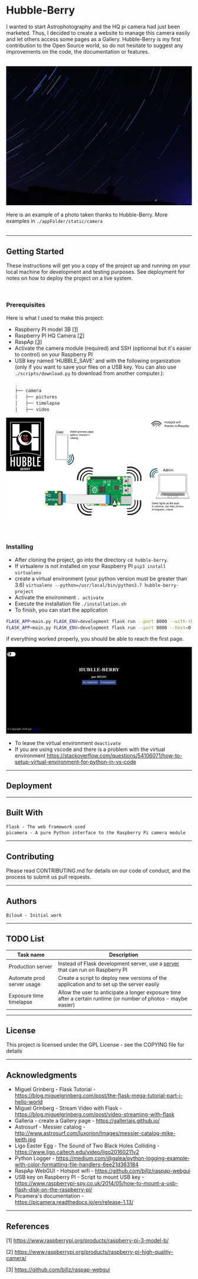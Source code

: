 # Hubble-Berry 

I wanted to start Astrophotography and the HQ pi camera had just been marketed. Thus, I decided to create a website to manage this camera easily and let others access some pages as a Gallery.
Hubble-Berry is my first contribution to the Open Source world, so do not hesitate to suggest any improvements on the code, the documentation or features.

<br>

<img src="./img/shot_with_hubble-berry.jpg" width="800">

Here is an example of a photo taken thanks to Hubble-Berry. More examples in 
`./appFolder/static/camera`
<br><br>

<hr>

## Getting Started

These instructions will get you a copy of the project up and running on your local machine for development and testing purposes. See deployment for notes on how to deploy the project on a live system.

<br>

### Prerequisites

Here is what I used to make this project:
+ Raspberry PI model 3B [[1]](#1)
+ Raspberry PI HQ Camera [[2]](#2)
+ RaspAp [[3]](#3)
+ Activate the camera module (required) and SSH (optionnal but it's easier to control) on your Raspberry PI
+ USB key named 'HUBBLE_SAVE' and with the following organization (only if you want to save your files on a USB key. You can also use `./scripts/download.py` to download from another computer.):
    ```bash
    .
    ├── camera
    │   ├── pictures
    │   ├── timelapse
    │   ├── video
    ```

![working_diagram](./img/working_diagram.png)

<br>

### Installing

+ After cloning the project, go into the directory `cd hubble-berry`.
+ If virtualenv is not installed on your Raspberry PI `pip3 install virtualenv`
+ create a virtual environment (your python version must be greater than 3.6) `virtualenv --python=/usr/local/bin/python3.7 hubble-berry-project`
+ Activate the environment `. activate`
+ Execute the installation file `./installation.sh`
+ To finish, you can start the application

```sh
FLASK_APP=main.py FLASK_ENV=development flask run --port 8000 --with-threads # just on localhost
FLASK_APP=main.py FLASK_ENV=development flask run --port 8000 --host=0.0.0.0 --with-threads # to all active interfaces
```

if everything worked properly, you should be able to reach the first page.

![First_page](./img/first_page.png)

+ To leave the virtual environment `deactivate`
+ If you are using vscode and there is a problem with the virtual environment https://stackoverflow.com/questions/54106071/how-to-setup-virtual-environment-for-python-in-vs-code

<hr>

## Deployment

<!-- Add additional notes about how to deploy this on a live system -->

<hr>

## Built With

    Flask - The web framework used
    picamera - A pure Python interface to the Raspberry Pi camera module 

<hr>

## Contributing

Please read CONTRIBUTING.md for details on our code of conduct, and the process to submit us pull requests.

<!-- TODO -->
<!-- ## Versioning

We use SemVer for versioning. For the versions available, see the tags on this repository. -->

<hr>

## Authors

    Bilou4 - Initial work

<!-- See also the list of contributors who participated in this project. -->

<hr>

## TODO List

| Task name | Description |
|-----------|-------------|
|Production server|Instead of Flask development server, use a [server] that can run on Raspberry PI|
|Automate prod server usage   	|Create a script to deploy new versions of the application and to set up the server easily 	|
|Exposure time timelapse | Allow the user to anticipate a longer exposure time after a certain runtime (or number of photos - maybe easier)

<hr>

## License

This project is licensed under the GPL License - see the COPYING file for details

<hr>

## Acknowledgments

+ Miguel Grinberg - Flask Tutorial - https://blog.miguelgrinberg.com/post/the-flask-mega-tutorial-part-i-hello-world
+ Miguel Grinberg - Stream Video with Flask - https://blog.miguelgrinberg.com/post/video-streaming-with-flask
+ Galleria - create a Gallery page - https://galleriajs.github.io/
+ Astrosurf - Messier catalog - http://www.astrosurf.com/luxorion/Images/messier-catalog-mike-keith.jpg
+ Ligo Easter Egg - The Sound of Two Black Holes Colliding - https://www.ligo.caltech.edu/video/ligo20160211v2
+ Python Logger - https://medium.com/@galea/python-logging-example-with-color-formatting-file-handlers-6ee21d363184
+ RaspAp WebGUI - Hotspot wifi - https://github.com/billz/raspap-webgui
+ USB key on Raspberry PI - Script to mount USB key - https://www.raspberrypi-spy.co.uk/2014/05/how-to-mount-a-usb-flash-disk-on-the-raspberry-pi/
+ Picamera's documentation - https://picamera.readthedocs.io/en/release-1.13/

<hr>

## References

<a id="1">[1]</a> https://www.raspberrypi.org/products/raspberry-pi-3-model-b/

<a id="2">[2]</a> https://www.raspberrypi.org/products/raspberry-pi-high-quality-camera/

<a id="3">[3]</a> https://github.com/billz/raspap-webgui

[server]:https://blog.miguelgrinberg.com/post/the-flask-mega-tutorial-part-xvii-deployment-on-linux